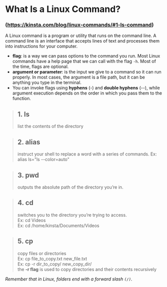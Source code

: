 # What Is a Linux Command? 
### (https://kinsta.com/blog/linux-commands/#1-ls-command)
A Linux command is a program or utility that runs on the command line. 
A command line is an interface that accepts lines of text and processes them into instructions for your computer.

- **flag**: is a way we can pass options to the command you run. Most Linux commands have a help page that we can call with the flag `-h`. Most of the time, flags are optional.
- **argument or parameter**: is the input we give to a command so it can run properly. In most cases, the argument is a file path, but it can be anything you type in the terminal.
- You can invoke flags using **hyphens** (-) and **double hyphens** (--), while argument execution depends on the order in which you pass them to the function.

>## 1. ls
> list the contents of the directory

>## 2. alias
> instruct your shell to replace a word with a series of commands.
>Ex: alias ls="ls --color=auto"

>## 3. pwd
> outputs the absolute path of the directory you’re in.  

>## 4. cd  
> switches you to the directory you’re trying to access.  
>Ex: cd Videos  
>Ex: cd /home/kinsta/Documents/Videos

>## 5. cp  
> copy files or directories  
>Ex: cp file_to_copy.txt new_file.txt  
>Ex: cp -r dir_to_copy/ new_copy_dir/  
>the **-r flag** is used to copy directories and their contents recursively

*Remember that in Linux, folders end with a forward slash `(/)`.*
